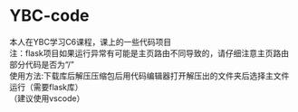 # YBC-code
本人在YBC学习C6课程，课上的一些代码项目                                                                                             
注：flask项目如果运行异常有可能是主页路由不同导致的，请仔细注意主页路由部分代码是否为“/”                                                                                                
使用方法:下载库后解压压缩包后用代码编辑器打开解压出的文件夹后选择主文件运行（需要flask库）                                                                                                   
（建议使用vscode）

